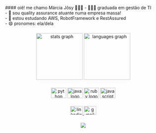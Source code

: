<p align="left">
#### oiê! me chamo Márcia Jôsy 👩🏻‍💻
 - 👩🏻‍🎓 graduada em gestão de TI<br>
 - 🔭 sou quality assurance atuante numa empresa massa!<br>
 - 🌱 estou estudando AWS, RobotFramework e RestAssured<br>
 - 😄 pronomes: ela/dela</p>

###
<div align="center">
  <img src="https://github-readme-stats.vercel.app/api?hide_title=false&hide_rank=false&show_icons=true&include_all_commits=true&count_private=true&disable_animations=false&theme=cobalt&locale=pt-br&hide_border=false&username=marciajosy" height="150" alt="stats graph"  />
  <img src="https://github-readme-stats.vercel.app/api/top-langs?locale=pt-br&hide_title=false&layout=compact&card_width=320&langs_count=5&theme=cobalt&hide_border=false&username=marciajosy" height="150" alt="languages graph"  />
</div>

###
<div align="center">
  <img src="https://cdn.jsdelivr.net/gh/devicons/devicon/icons/python/python-original.svg" height="33" width="49" alt="python logo"  />
  <img src="https://cdn.jsdelivr.net/gh/devicons/devicon/icons/java/java-original.svg" height="33" width="49" alt="java logo"  />
  <img src="https://cdn.jsdelivr.net/gh/devicons/devicon/icons/ruby/ruby-original.svg" height="33" width="49" alt="ruby logo"  />
  <img src="https://cdn.jsdelivr.net/gh/devicons/devicon/icons/javascript/javascript-original.svg" height="33" width="49" alt="javascript logo"  />
</div>

###
<div align="center">
  <a href="https://www.linkedin.com/in/marciajosy/" target="_blank">
    <img src="https://raw.githubusercontent.com/maurodesouza/profile-readme-generator/master/src/assets/icons/social/linkedin/default.svg" width="40" height="28" alt="linkedin logo"  />
  </a>
  <a href="malito:marciajosyss@gmail.com" target="_blank">
    <img src="https://raw.githubusercontent.com/maurodesouza/profile-readme-generator/master/src/assets/icons/social/gmail/default.svg" width="40" height="28" alt="gmail logo"  />
  </a>
</div>

###
<div align="center">
  <img src="https://visitor-badge.laobi.icu/badge?page_id=marciajosy.marciajosy&"  />
</div>

###
